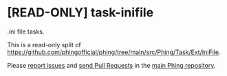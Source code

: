 # [READ-ONLY] task-inifile

.ini file tasks.

This is a read-only split of https://github.com/phingofficial/phing/tree/main/src/Phing/Task/Ext/IniFile.

Please [report issues](https://github.com/phingofficial/phing/issues) and
[send Pull Requests](https://github.com/phingofficial/phing/pulls)
in the [main Phing repository](https://github.com/phingofficial/phing).
